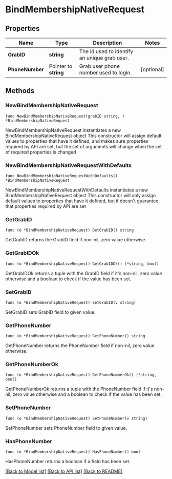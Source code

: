 # BindMembershipNativeRequest

## Properties

Name | Type | Description | Notes
------------ | ------------- | ------------- | -------------
**GrabID** | **string** | The id used to identify an unique grab user. | 
**PhoneNumber** | Pointer to **string** | Grab user phone number used to login. | [optional] 

## Methods

### NewBindMembershipNativeRequest

`func NewBindMembershipNativeRequest(grabID string, ) *BindMembershipNativeRequest`

NewBindMembershipNativeRequest instantiates a new BindMembershipNativeRequest object
This constructor will assign default values to properties that have it defined,
and makes sure properties required by API are set, but the set of arguments
will change when the set of required properties is changed

### NewBindMembershipNativeRequestWithDefaults

`func NewBindMembershipNativeRequestWithDefaults() *BindMembershipNativeRequest`

NewBindMembershipNativeRequestWithDefaults instantiates a new BindMembershipNativeRequest object
This constructor will only assign default values to properties that have it defined,
but it doesn't guarantee that properties required by API are set

### GetGrabID

`func (o *BindMembershipNativeRequest) GetGrabID() string`

GetGrabID returns the GrabID field if non-nil, zero value otherwise.

### GetGrabIDOk

`func (o *BindMembershipNativeRequest) GetGrabIDOk() (*string, bool)`

GetGrabIDOk returns a tuple with the GrabID field if it's non-nil, zero value otherwise
and a boolean to check if the value has been set.

### SetGrabID

`func (o *BindMembershipNativeRequest) SetGrabID(v string)`

SetGrabID sets GrabID field to given value.


### GetPhoneNumber

`func (o *BindMembershipNativeRequest) GetPhoneNumber() string`

GetPhoneNumber returns the PhoneNumber field if non-nil, zero value otherwise.

### GetPhoneNumberOk

`func (o *BindMembershipNativeRequest) GetPhoneNumberOk() (*string, bool)`

GetPhoneNumberOk returns a tuple with the PhoneNumber field if it's non-nil, zero value otherwise
and a boolean to check if the value has been set.

### SetPhoneNumber

`func (o *BindMembershipNativeRequest) SetPhoneNumber(v string)`

SetPhoneNumber sets PhoneNumber field to given value.

### HasPhoneNumber

`func (o *BindMembershipNativeRequest) HasPhoneNumber() bool`

HasPhoneNumber returns a boolean if a field has been set.


[[Back to Model list]](../README.md#documentation-for-models) [[Back to API list]](../README.md#documentation-for-api-endpoints) [[Back to README]](../README.md)


